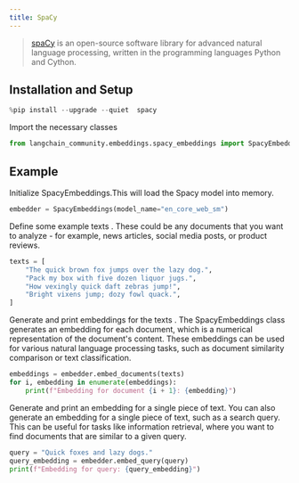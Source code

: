 ```yaml
---
title: SpaCy
---
```


>[spaCy](https://spacy.io/) is an open-source software library for advanced natural language processing, written in the programming languages Python and Cython.

## Installation and Setup

```python
%pip install --upgrade --quiet  spacy
```

Import the necessary classes

```python
from langchain_community.embeddings.spacy_embeddings import SpacyEmbeddings
```

## Example

Initialize SpacyEmbeddings.This will load the Spacy model into memory.

```python
embedder = SpacyEmbeddings(model_name="en_core_web_sm")
```

Define some example texts . These could be any documents that you want to analyze - for example, news articles, social media posts, or product reviews.

```python
texts = [
    "The quick brown fox jumps over the lazy dog.",
    "Pack my box with five dozen liquor jugs.",
    "How vexingly quick daft zebras jump!",
    "Bright vixens jump; dozy fowl quack.",
]
```

Generate and print embeddings for the texts . The SpacyEmbeddings class generates an embedding for each document, which is a numerical representation of the document's content. These embeddings can be used for various natural language processing tasks, such as document similarity comparison or text classification.

```python
embeddings = embedder.embed_documents(texts)
for i, embedding in enumerate(embeddings):
    print(f"Embedding for document {i + 1}: {embedding}")
```

Generate and print an embedding for a single piece of text. You can also generate an embedding for a single piece of text, such as a search query. This can be useful for tasks like information retrieval, where you want to find documents that are similar to a given query.

```python
query = "Quick foxes and lazy dogs."
query_embedding = embedder.embed_query(query)
print(f"Embedding for query: {query_embedding}")
```
